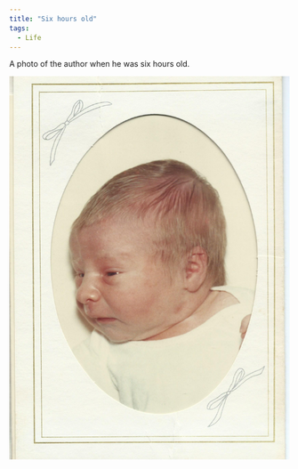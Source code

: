 ```yaml
---
title: "Six hours old"
tags:
  - Life
---
```


A photo of the author when he was six hours old.

![A photo of a baby in a card taken about six hours after birth.](/assets/images/1974/1974-04-14-six-hours-old.jpg)
